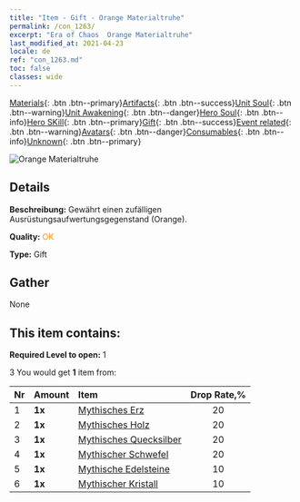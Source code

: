 ```yaml
---
title: "Item - Gift - Orange Materialtruhe"
permalink: /con_1263/
excerpt: "Era of Chaos  Orange Materialtruhe"
last_modified_at: 2021-04-23
locale: de
ref: "con_1263.md"
toc: false
classes: wide
---
```

 [Materials](/ItemsDE/){: .btn .btn--primary}[Artifacts](/ItemsDE/Artifacts/){: .btn .btn--success}[Unit Soul](/ItemsDE/UnitSoul/){: .btn .btn--warning}[Unit Awakening](/ItemsDE/UnitAwakening/){: .btn .btn--danger}[Hero Soul](/ItemsDE/HeroSoul/){: .btn .btn--info}[Hero SKill](/ItemsDE/HeroSkill/){: .btn .btn--primary}[Gift](/ItemsDE/Gift/){: .btn .btn--success}[Event related](/ItemsDE/Events/){: .btn .btn--warning}[Avatars](/ItemsDE/Avatars/){: .btn .btn--danger}[Consumables](/ItemsDE/Consumables/){: .btn .btn--info}[Unknown](/ItemsDE/Unknown/){: .btn .btn--primary}

 ![Orange Materialtruhe](/images/t/i_304002.png)

## Details
 **Beschreibung:** Gewährt einen zufälligen Ausrüstungsaufwertungsgegenstand (Orange).

 **Quality:** <span style="color: #FF8C00">OK</span>

 **Type:** Gift

## Gather

  None

## This item contains:

 **Required Level to open:** 1

 3 You would get **1** item  from:

  | Nr | Amount |     Item    | Drop Rate,% |
  |:---|:-------|:------------|:---------:|
  | 1 |  **1x** | [Mythisches Erz](/ItemsDE/mat_61/) | 20 | 
  | 2 |  **1x** | [Mythisches Holz](/ItemsDE/mat_62/) | 20 | 
  | 3 |  **1x** | [Mythisches Quecksilber](/ItemsDE/mat_63/) | 20 | 
  | 4 |  **1x** | [Mythischer Schwefel](/ItemsDE/mat_64/) | 20 | 
  | 5 |  **1x** | [Mythische Edelsteine](/ItemsDE/mat_65/) | 10 | 
  | 6 |  **1x** | [Mythischer Kristall](/ItemsDE/mat_66/) | 10 | 
